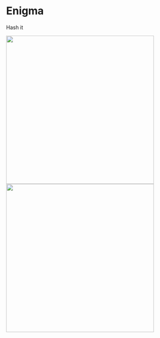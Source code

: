 # Enigma
Hash it

<img src="https://github.com/astroxiii/Enigma/blob/master/rm_imgs/menu.png" width="400"/>

<img src="https://github.com/astroxiii/Enigma/blob/master/rm_imgs/1pg1.png" width="400"/>
